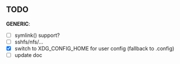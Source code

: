 ## TODO

**GENERIC**:  

- [ ] symlink() support?
- [ ] sshfs/nfs/...
- [x] switch to XDG_CONFIG_HOME for user config (fallback to .config) 
- [ ] update doc
